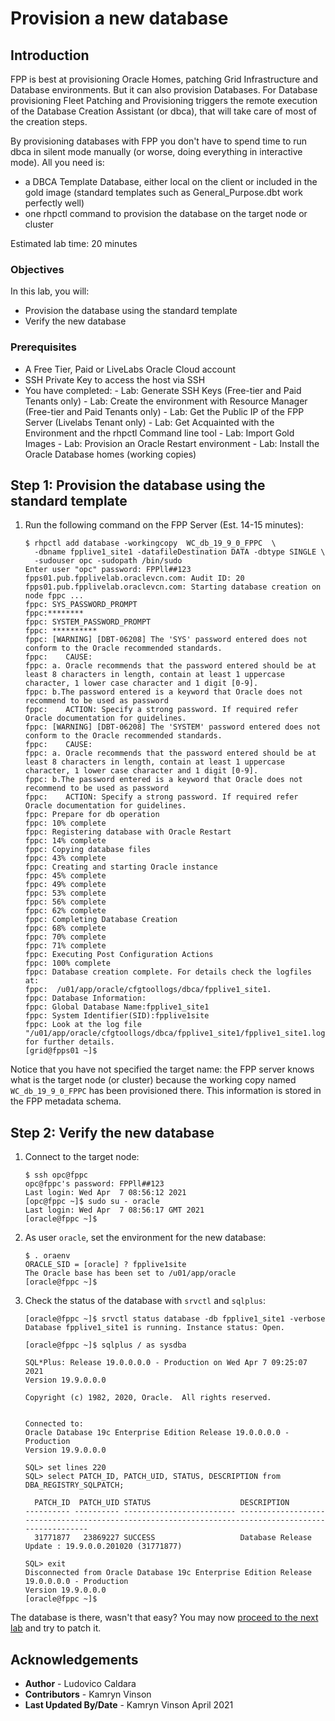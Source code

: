 # Provision a new database

## Introduction
FPP is best at provisioning Oracle Homes, patching Grid Infrastructure and Database environments. But it can also provision Databases. For Database provisioning Fleet Patching and Provisioning triggers the remote execution of the Database Creation Assistant (or dbca), that will take care of most of the creation steps.

By provisioning databases with FPP you don't have to spend time to run dbca in silent mode manually (or worse, doing everything in interactive mode). All you need is:
* a DBCA Template Database, either local on the client or included in the gold image (standard templates such as General_Purpose.dbt work perfectly well)
* one rhpctl command to provision the database on the target node or cluster

Estimated lab time: 20 minutes

### Objectives
In this lab, you will:
- Provision the database using the standard template
- Verify the new database

### Prerequisites
- A Free Tier, Paid or LiveLabs Oracle Cloud account
- SSH Private Key to access the host via SSH
- You have completed:
      - Lab: Generate SSH Keys (Free-tier and Paid Tenants only)
      - Lab: Create the environment with Resource Manager (Free-tier and Paid Tenants only)
      - Lab: Get the Public IP of the FPP Server (Livelabs Tenant only)
      - Lab: Get Acquainted with the Environment and the rhpctl Command line tool
      - Lab: Import Gold Images
      - Lab: Provision an Oracle Restart environment
      - Lab: Install the Oracle Database homes (working copies)

## **Step 1:** Provision the database using the standard template

1. Run the following command on the FPP Server (Est. 14-15 minutes):

    ```
    $ rhpctl add database -workingcopy  WC_db_19_9_0_FPPC  \
      -dbname fpplive1_site1 -datafileDestination DATA -dbtype SINGLE \
      -sudouser opc -sudopath /bin/sudo
    Enter user "opc" password: FPPll##123
    fpps01.pub.fpplivelab.oraclevcn.com: Audit ID: 20
    fpps01.pub.fpplivelab.oraclevcn.com: Starting database creation on node fppc ...
    fppc: SYS_PASSWORD_PROMPT
    fppc:********
    fppc: SYSTEM_PASSWORD_PROMPT
    fppc: **********
    fppc: [WARNING] [DBT-06208] The 'SYS' password entered does not conform to the Oracle recommended standards.
    fppc:    CAUSE:
    fppc: a. Oracle recommends that the password entered should be at least 8 characters in length, contain at least 1 uppercase character, 1 lower case character and 1 digit [0-9].
    fppc: b.The password entered is a keyword that Oracle does not recommend to be used as password
    fppc:    ACTION: Specify a strong password. If required refer Oracle documentation for guidelines.
    fppc: [WARNING] [DBT-06208] The 'SYSTEM' password entered does not conform to the Oracle recommended standards.
    fppc:    CAUSE:
    fppc: a. Oracle recommends that the password entered should be at least 8 characters in length, contain at least 1 uppercase character, 1 lower case character and 1 digit [0-9].
    fppc: b.The password entered is a keyword that Oracle does not recommend to be used as password
    fppc:    ACTION: Specify a strong password. If required refer Oracle documentation for guidelines.
    fppc: Prepare for db operation
    fppc: 10% complete
    fppc: Registering database with Oracle Restart
    fppc: 14% complete
    fppc: Copying database files
    fppc: 43% complete
    fppc: Creating and starting Oracle instance
    fppc: 45% complete
    fppc: 49% complete
    fppc: 53% complete
    fppc: 56% complete
    fppc: 62% complete
    fppc: Completing Database Creation
    fppc: 68% complete
    fppc: 70% complete
    fppc: 71% complete
    fppc: Executing Post Configuration Actions
    fppc: 100% complete
    fppc: Database creation complete. For details check the logfiles at:
    fppc:  /u01/app/oracle/cfgtoollogs/dbca/fpplive1_site1.
    fppc: Database Information:
    fppc: Global Database Name:fpplive1_site1
    fppc: System Identifier(SID):fpplive1site
    fppc: Look at the log file "/u01/app/oracle/cfgtoollogs/dbca/fpplive1_site1/fpplive1_site1.log" for further details.
    [grid@fpps01 ~]$
    ```

Notice that you have not specified the target name: the FPP server knows what is the target node (or cluster) because the working copy named `WC_db_19_9_0_FPPC` has been provisioned there. This information is stored in the FPP metadata schema.

## **Step 2:** Verify the new database

1. Connect to the target node:

    ```
    $ ssh opc@fppc
    opc@fppc's password: FPPll##123
    Last login: Wed Apr  7 08:56:12 2021
    [opc@fppc ~]$ sudo su - oracle
    Last login: Wed Apr  7 08:56:17 GMT 2021
    [oracle@fppc ~]$
    ```

2. As user `oracle`, set the environment for the new database:

    ```
    $ . oraenv
    ORACLE_SID = [oracle] ? fpplive1site
    The Oracle base has been set to /u01/app/oracle
    [oracle@fppc ~]$
    ```

3. Check the status of the database with `srvctl` and `sqlplus`:

    ```
    [oracle@fppc ~]$ srvctl status database -db fpplive1_site1 -verbose
    Database fpplive1_site1 is running. Instance status: Open.
    ```

    ```
    [oracle@fppc ~]$ sqlplus / as sysdba

    SQL*Plus: Release 19.0.0.0.0 - Production on Wed Apr 7 09:25:07 2021
    Version 19.9.0.0.0

    Copyright (c) 1982, 2020, Oracle.  All rights reserved.


    Connected to:
    Oracle Database 19c Enterprise Edition Release 19.0.0.0.0 - Production
    Version 19.9.0.0.0

    SQL> set lines 220
    SQL> select PATCH_ID, PATCH_UID, STATUS, DESCRIPTION from DBA_REGISTRY_SQLPATCH;

      PATCH_ID  PATCH_UID STATUS                    DESCRIPTION
    ---------- ---------- ------------------------- ----------------------------------------------------------------------------------------------------
      31771877   23869227 SUCCESS                   Database Release Update : 19.9.0.0.201020 (31771877)

    SQL> exit
    Disconnected from Oracle Database 19c Enterprise Edition Release 19.0.0.0.0 - Production
    Version 19.9.0.0.0
    [oracle@fppc ~]$
    ```

The database is there, wasn't that easy? You may now [proceed to the next lab](#next) and try to patch it.

## Acknowledgements

- **Author** - Ludovico Caldara
- **Contributors** - Kamryn Vinson
- **Last Updated By/Date** -  Kamryn Vinson April 2021